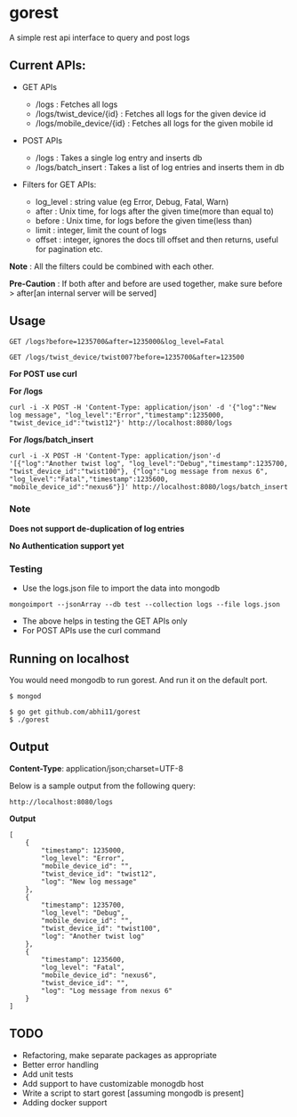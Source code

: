 # gorest
A simple rest api interface to query and post logs


## Current APIs:
* GET APIs
  * /logs : Fetches all logs
  * /logs/twist_device/{id} : Fetches all logs for the given device id
  * /logs/mobile_device/{id} : Fetches all logs for the given mobile id
* POST APIs
  * /logs : Takes a single log entry and inserts db
  * /logs/batch_insert : Takes a list of log entries and inserts them in db

* Filters for GET APIs:
  * log_level : string value (eg Error, Debug, Fatal, Warn)
  * after : Unix time, for logs after the given time(more than equal to)
  * before : Unix time, for logs before the given time(less than)
  * limit : integer, limit the count of logs
  * offset : integer, ignores the docs till offset and then returns, useful for pagination etc.

**Note** : All the filters could be combined with each other.

**Pre-Caution** : If both after and before are used together, make sure before > after[an internal server will be served]

## Usage
```
GET /logs?before=1235700&after=1235000&log_level=Fatal
```

```
GET /logs/twist_device/twist007?before=1235700&after=123500
```

**For POST use curl**

**For /logs**

```
curl -i -X POST -H 'Content-Type: application/json' -d '{"log":"New log message", "log_level":"Error","timestamp":1235000, "twist_device_id":"twist12"}' http://localhost:8080/logs
```

**For /logs/batch_insert**

```
curl -i -X POST -H 'Content-Type: application/json'-d '[{"log":"Another twist log", "log_level":"Debug","timestamp":1235700, "twist_device_id":"twist100"}, {"log":"Log message from nexus 6", "log_level":"Fatal","timestamp":1235600, "mobile_device_id":"nexus6"}]' http://localhost:8080/logs/batch_insert
```

### Note
**Does not support de-duplication of log entries**

**No Authentication support yet**

### Testing
* Use the logs.json file to import the data into mongodb

```
mongoimport --jsonArray --db test --collection logs --file logs.json
```
* The above helps in testing the GET APIs only
* For POST APIs use the curl command


## Running on localhost
You would need mongodb to run gorest.
And run it on the default port.

```
$ mongod
```

```
$ go get github.com/abhi11/gorest
$ ./gorest
```

## Output

**Content-Type**: application/json;charset=UTF-8

Below is a sample output from the following query:

```
http://localhost:8080/logs
```

**Output**

```
[
    {
        "timestamp": 1235000,
        "log_level": "Error",
        "mobile_device_id": "",
        "twist_device_id": "twist12",
        "log": "New log message"
    },
    {
        "timestamp": 1235700,
        "log_level": "Debug",
        "mobile_device_id": "",
        "twist_device_id": "twist100",
        "log": "Another twist log"
    },
    {
        "timestamp": 1235600,
        "log_level": "Fatal",
        "mobile_device_id": "nexus6",
        "twist_device_id": "",
        "log": "Log message from nexus 6"
    }
]
```



## TODO
* Refactoring, make separate packages as appropriate
* Better error handling
* Add unit tests
* Add support to have customizable monogdb host
* Write a script to start gorest [assuming mongodb is present]
* Adding docker support
